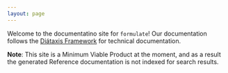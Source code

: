 ```yaml
---
layout: page
---
```


Welcome to the documentatino site for `formulate`! Our documentation follows the [Diátaxis Framework](https://diataxis.fr/) for technical documentation.

**Note**: This site is a Minimum Viable Product at the moment, and as a result the generated Reference documentation
is not indexed for search results.
